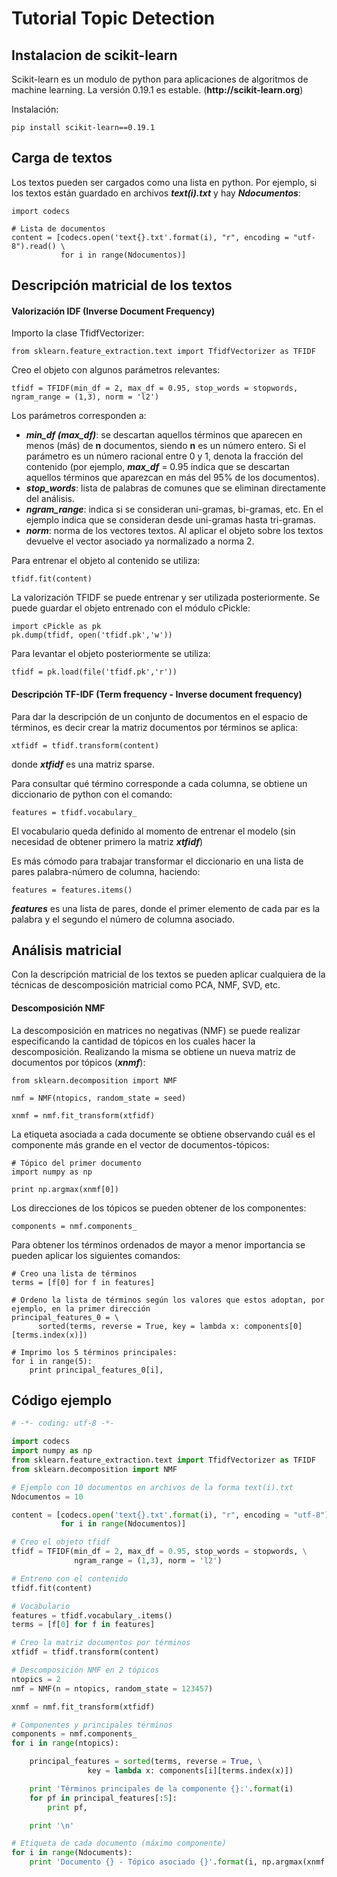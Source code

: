 # Tutorial Topic Detection

## Instalacion de scikit-learn

Scikit-learn 
es un modulo de python para aplicaciones de algoritmos de machine learning.
La versión 0.19.1 es estable.
(__http://scikit-learn.org__) 

Instalación:
```
pip install scikit-learn==0.19.1
```

## Carga de textos

Los textos pueden ser cargados como una lista en python.
Por ejemplo, si los textos están guardado en archivos ***text(i).txt*** 
y hay ***Ndocumentos***:

```
import codecs 

# Lista de documentos
content = [codecs.open('text{}.txt'.format(i), "r", encoding = "utf-8").read() \
           for i in range(Ndocumentos)]
```

## Descripción matricial de los textos

#### Valorización IDF (Inverse Document Frequency)

Importo la clase TfidfVectorizer:
```
from sklearn.feature_extraction.text import TfidfVectorizer as TFIDF
```
Creo el objeto con algunos parámetros relevantes:
```
tfidf = TFIDF(min_df = 2, max_df = 0.95, stop_words = stopwords, ngram_range = (1,3), norm = 'l2')
```
Los parámetros corresponden a:

- ***min_df (max_df)***: se descartan aquellos términos que aparecen en menos (más) 
  de **n** documentos, siendo **n** es un número entero.
  Si el parámetro es un número racional entre 0 y 1, denota la fracción del 
  contenido (por ejemplo, ***max_df*** = 0.95 indica que se descartan aquellos términos
  que aparezcan en más del 95% de los documentos).
- ***stop_words***: lista de palabras de comunes que se eliminan directamente del análisis.
- ***ngram_range***: indica si se consideran uni-gramas, bi-gramas, etc. En el ejemplo
  indica que se consideran desde uni-gramas hasta tri-gramas.
- ***norm***: norma de los vectores textos. Al aplicar el objeto sobre los textos
  devuelve el vector asociado ya normalizado a norma 2.

Para entrenar el objeto al contenido se utiliza:
```
tfidf.fit(content)
```

La valorización TFIDF se puede entrenar y ser utilizada posteriormente.
Se puede guardar el objeto entrenado con el módulo cPickle:
```
import cPickle as pk
pk.dump(tfidf, open('tfidf.pk','w'))
```
Para levantar el objeto posteriormente se utiliza:
```
tfidf = pk.load(file('tfidf.pk','r'))
```

#### Descripción TF-IDF (Term frequency - Inverse document frequency)

Para dar la descripción de un conjunto de documentos en el espacio
de términos, es decir crear la matriz documentos por términos 
se aplica:
```
xtfidf = tfidf.transform(content)
```
donde ***xtfidf*** es una matriz sparse.

Para consultar qué término corresponde a cada columna, se obtiene un 
diccionario de python con el comando:

```
features = tfidf.vocabulary_
```

El vocabulario queda definido al momento de entrenar el modelo 
(sin necesidad de obtener primero la matriz ***xtfidf***)

Es más cómodo para trabajar transformar el diccionario en una lista de pares
palabra-número de columna, haciendo:

```
features = features.items()
```

***features*** es una lista de pares, donde el primer elemento de cada par
es la palabra y el segundo el número de columna asociado.

## Análisis matricial

Con la descripción matricial de los textos se pueden aplicar cualquiera de la 
técnicas de descomposición matricial como PCA, NMF, SVD, etc.

#### Descomposición NMF

La descomposición en matrices no negativas (NMF) se puede realizar especificando
la cantidad de tópicos en los cuales hacer la descomposición. Realizando la 
misma se obtiene un nueva matriz de documentos por tópicos (***xnmf***):

```
from sklearn.decomposition import NMF

nmf = NMF(ntopics, random_state = seed)

xnmf = nmf.fit_transform(xtfidf)
```

La etiqueta asociada a cada documente se obtiene observando 
cuál es el componente más grande en el vector de documentos-tópicos:

```
# Tópico del primer documento
import numpy as np

print np.argmax(xnmf[0])
``` 

Los direcciones de los tópicos se pueden obtener de los componentes:

```
components = nmf.components_
```

Para obtener los términos ordenados de mayor a menor importancia se pueden aplicar 
los siguientes comandos:

```
# Creo una lista de términos
terms = [f[0] for f in features]

# Ordeno la lista de términos según los valores que estos adoptan, por ejemplo, en la primer dirección
principal_features_0 = \
      sorted(terms, reverse = True, key = lambda x: components[0][terms.index(x)])

# Imprimo los 5 términos principales:
for i in range(5):
    print principal_features_0[i],
```


## Código ejemplo

```python
# -*- coding: utf-8 -*-

import codecs
import numpy as np
from sklearn.feature_extraction.text import TfidfVectorizer as TFIDF
from sklearn.decomposition import NMF

# Ejemplo con 10 documentos en archivos de la forma text(i).txt
Ndocumentos = 10

content = [codecs.open('text{}.txt'.format(i), "r", encoding = "utf-8").read() \
           for i in range(Ndocumentos)]

# Creo el objeto tfidf
tfidf = TFIDF(min_df = 2, max_df = 0.95, stop_words = stopwords, \
              ngram_range = (1,3), norm = 'l2')

# Entreno con el contenido
tfidf.fit(content)

# Vocabulario
features = tfidf.vocabulary_.items()
terms = [f[0] for f in features]

# Creo la matriz documentos por términos 
xtfidf = tfidf.transform(content)

# Descomposición NMF en 2 tópicos
ntopics = 2
nmf = NMF(n = ntopics, random_state = 123457)

xnmf = nmf.fit_transform(xtfidf)

# Componentes y principales términos 
components = nmf.components_
for i in range(ntopics):

    principal_features = sorted(terms, reverse = True, \
                 key = lambda x: components[i][terms.index(x)])

    print 'Términos principales de la componente {}:'.format(i)
    for pf in principal_features[:5]:
        print pf,

    print '\n'

# Etiqueta de cada documento (máximo componente)
for i in range(Ndocuments):
    print 'Documento {} - Tópico asociado {}'.format(i, np.argmax(xnmf[i]))
```

    


